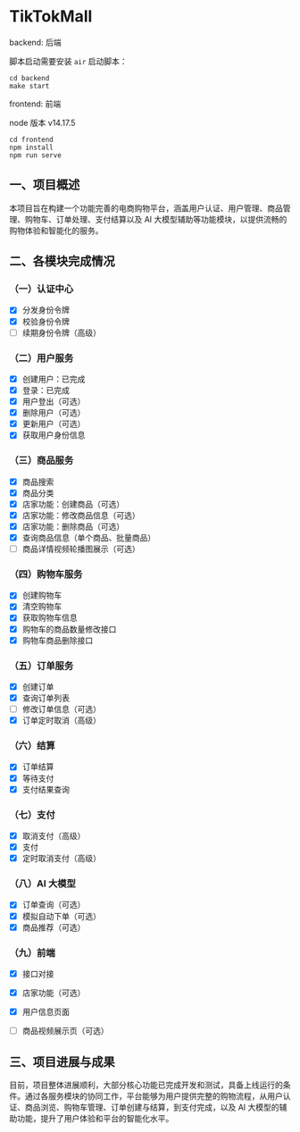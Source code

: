 # TikTokMall

backend: 后端

脚本启动需要安装 `air`
启动脚本：
```shell
cd backend
make start
```


frontend: 前端

node 版本 v14.17.5

```shell
cd frontend
npm install
npm run serve
```



## 一、项目概述
本项目旨在构建一个功能完善的电商购物平台，涵盖用户认证、用户管理、商品管理、购物车、订单处理、支付结算以及 AI 大模型辅助等功能模块，以提供流畅的购物体验和智能化的服务。

## 二、各模块完成情况

### （一）认证中心
* [x]  分发身份令牌
* [x]  校验身份令牌
* [ ]  续期身份令牌（高级）

### （二）用户服务
* [x]  创建用户：已完成
* [x]  登录：已完成
* [x]  用户登出（可选）
* [x]  删除用户（可选）
* [x]  更新用户（可选）
* [x]  获取用户身份信息

### （三）商品服务
* [x]  商品搜索
* [x]  商品分类
* [x]  店家功能：创建商品（可选）
* [x]  店家功能：修改商品信息（可选）
* [x]  店家功能：删除商品（可选）
* [x]  查询商品信息（单个商品、批量商品）
* [ ]  商品详情视频轮播图展示（可选）

### （四）购物车服务
* [x] 创建购物车
* [x]  清空购物车
* [x]  获取购物车信息
* [x]  购物车的商品数量修改接口
* [x]  购物车商品删除接口

### （五）订单服务
* [x]  创建订单
* [x] 查询订单列表
* [ ] 修改订单信息（可选）
* [x] 订单定时取消（高级）

### （六）结算
* [x]  订单结算
* [x]  等待支付
* [x]  支付结果查询

### （七）支付
* [x]  取消支付（高级）
* [x]  支付
* [x]  定时取消支付（高级）

### （八）AI 大模型
* [x]  订单查询（可选）
* [x]  模拟自动下单（可选）
* [x]  商品推荐（可选）

### （九）前端
* [x]  接口对接
* [x]  店家功能（可选）
* [x]  用户信息页面
* [ ]  商品视频展示页（可选）


## 三、项目进展与成果
目前，项目整体进展顺利，大部分核心功能已完成开发和测试，具备上线运行的条件。通过各服务模块的协同工作，平台能够为用户提供完整的购物流程，从用户认证、商品浏览、购物车管理、订单创建与结算，到支付完成，以及 AI 大模型的辅助功能，提升了用户体验和平台的智能化水平。
